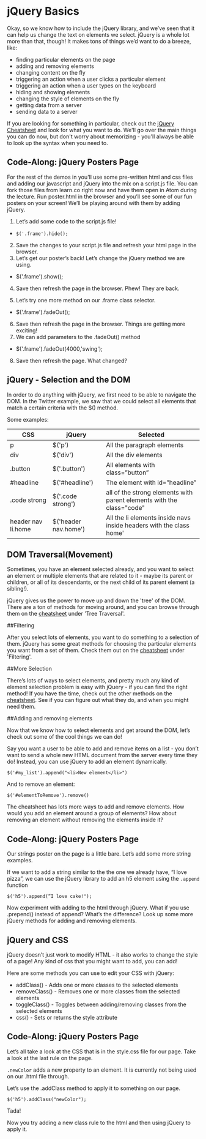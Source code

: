 # jQuery Basics

Okay, so we know how to include the jQuery library, and we’ve seen that it can
help us change the text on elements we select. jQuery is a whole lot more than
that, though! It makes tons of things we’d want to do a breeze, like:

+ finding particular elements on the page
+ adding and removing elements
+ changing content on the fly
+ triggering an action when a user clicks a particular element
+ triggering an action when a user types on the keyboard
+ hiding and showing elements
+ changing the style of elements on the fly
+ getting data from a server
+ sending data to a server

If you are looking for something in particular, check out the [jQuery
Cheatsheet](http://oscarotero.com/jquery/) and look for what you want to do.
We'll go over the main things you can do now, but don't worry about memorizing -
you'll always be able to look up the syntax when you need to.

## Code-Along: jQuery Posters Page

For the rest of the demos in you'll use some pre-written html and css files and
adding our javascript and jQuery into the mix on a script.js file. You can fork
those files from learn.co right now and have them open in Atom during the
lecture. Run poster.html in the browser and you’ll see some of our fun posters
on your screen! We’ll be playing around with them by adding jQuery.

1. Let’s add some code to the script.js file!

  * `$('.frame').hide();`

2. Save the changes to your script.js file and refresh your html page in the browser.
3. Let’s get our poster’s back! Let’s change the jQuery method we are using.

  * $('.frame').show();

4. Save then refresh the page in the browser. Phew! They are back.

5. Let’s try one more method on our .frame class selector.

  * $('.frame').fadeOut();

6. Save then refresh the page in the browser. Things are getting more exciting!
7. We can add parameters to the .fadeOut() method

 * $('.frame').fadeOut(4000,'swing');

8. Save then refresh the page. What changed?



## jQuery - Selection and the DOM

In order to do anything with jQuery, we first need to be able to navigate the
DOM. In the Twitter example, we saw that we could select all elements that match
a certain criteria with the $() method.

Some examples:


|CSS          |jQuery           |Selected        |
|---          |---              |---             |
|p            |$('p')           |All the paragraph elements|
|div          |$('div')         |All the div elements|
|.button      |$('.button')     |All elements with class=”button”|
|#headline    |$('#headline')   |The element with id=”headline”|
|.code strong |$('.code strong')|all of the strong elements with parent elements with the class="code"|
|header nav li.home|$('header nav.home')|All the li elements inside navs inside headers with the class home'|



## DOM Traversal(Movement)

Sometimes, you have an element selected already, and you want to select an
element or multiple elements that are related to it - maybe its parent or
children, or all of its descendants, or the next child of its parent element (a
sibling!).

jQuery gives us the power to move up and down the 'tree' of the DOM. There are a
ton of methods for moving around, and you can browse through them on the
[cheatsheet](http://oscarotero.com/jquery/) under 'Tree Traversal'.

##Filtering

After you select lots of elements, you want to do something to a selection of
them. jQuery has some great methods for choosing the particular elements you
want from a set of them. Check them out on the
[cheatsheet](http://oscarotero.com/jquery/) under 'Filtering'.

##More Selection

There’s lots of ways to select elements, and pretty much any kind of element
selection problem is easy with jQuery - if you can find the right method! If you
have the time, check out the other methods on the
[cheatsheet](http://oscarotero.com/jquery/). See if you can figure out what they
do, and when you might need them.

##Adding and removing elements

Now that we know how to select elements and get around the DOM, let’s check out
some of the cool things we can do!

Say you want a user to be able to add and remove items on a list - you don’t
want to send a whole new HTML document from the server every time they do!
Instead, you can use jQuery to add an element dynamically.

```
$('#my_list').append("<li>New element</li>")
```

And to remove an element:

```
$('#elementToRemove').remove()
```

The cheatsheet has lots more ways to add and remove elements. How would you add
an element around a group of elements? How about removing an element without
removing the elements inside it?

## Code-Along: jQuery Posters Page

Our strings poster on the page is a little bare. Let’s add some more string examples.

If we want to add a string similar to the the one we already have, “I love
pizza”, we can use the jQuery library to add an h5 element using the `.append`
function

`$('h5').append(“I love cake!");`

Now experiment with adding to the html through jQuery. What if you use
.prepend() instead of append? What’s the difference? Look up some more jQuery
methods for adding and removing elements.

## jQuery and CSS

jQuery doesn’t just work to modify HTML - it also works to change the style of a
page! Any kind of css that you might want to add, you can add!

Here are some methods you can use to edit your CSS with jQuery:

+ addClass() - Adds one or more classes to the selected elements
+ removeClass() - Removes one or more classes from the selected elements
+ toggleClass() - Toggles between adding/removing classes from the selected elements
+ css() - Sets or returns the style attribute

## Code-Along: jQuery Posters Page

Let’s all take a look at the CSS that is in the style.css file for our page.
Take a look at the last rule on the page.

 `.newColor` adds a new property to an element. It is currently not being used on our .html file through.

Let’s use the .addClass method to apply it to something on our page.

`$('h5').addClass("newColor");`

Tada!

Now you try adding a new class rule to the html and then using jQuery to apply it.
